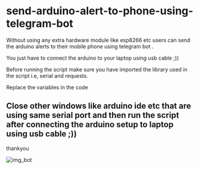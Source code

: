 # send-arduino-alert-to-phone-using-telegram-bot
Without using any extra hardware module like esp8266 etc users can send the arduino alerts to their mobile phone using  telegram bot .

You just have to connect the arduino to your laptop  using usb cable ;))

Before running the script make sure you have imported the library used in the script i.e, serial and requests.

Replace the variables in the code

## Close other windows like arduino ide etc that are using same serial port and then run the script after connecting the arduino setup to laptop using usb cable ;))

thankyou

![img_bot](https://github.com/adityaamishra/send-arduino-alert-to-phone-using-telegram-bot/assets/40532242/67a2576d-370a-47f2-a164-9a1262d0469f)



